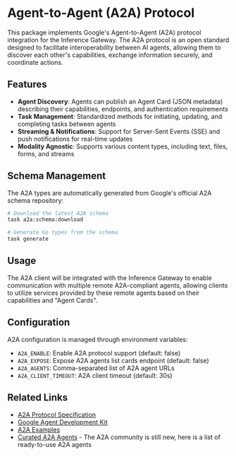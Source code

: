 # Agent-to-Agent (A2A) Protocol

This package implements Google's Agent-to-Agent (A2A) protocol integration for the Inference Gateway. The A2A protocol is an open standard designed to facilitate interoperability between AI agents, allowing them to discover each other's capabilities, exchange information securely, and coordinate actions.

## Features

- **Agent Discovery**: Agents can publish an Agent Card (JSON metadata) describing their capabilities, endpoints, and authentication requirements
- **Task Management**: Standardized methods for initiating, updating, and completing tasks between agents
- **Streaming & Notifications**: Support for Server-Sent Events (SSE) and push notifications for real-time updates
- **Modality Agnostic**: Supports various content types, including text, files, forms, and streams

## Schema Management

The A2A types are automatically generated from Google's official A2A schema repository:

```bash
# Download the latest A2A schema
task a2a:schema:download

# Generate Go types from the schema
task generate
```

## Usage

The A2A client will be integrated with the Inference Gateway to enable communication with multiple remote A2A-compliant agents, allowing clients to utilize services provided by these remote agents based on their capabilities and "Agent Cards".

## Configuration

A2A configuration is managed through environment variables:

- `A2A_ENABLE`: Enable A2A protocol support (default: false)
- `A2A_EXPOSE`: Expose A2A agents list cards endpoint (default: false)
- `A2A_AGENTS`: Comma-separated list of A2A agent URLs
- `A2A_CLIENT_TIMEOUT`: A2A client timeout (default: 30s)

## Related Links

- [A2A Protocol Specification](https://github.com/google/a2a/blob/main/docs/specification.md)
- [Google Agent Development Kit](https://github.com/google/adk-docs)
- [A2A Examples](https://github.com/google/a2a/tree/main/examples)
- [Curated A2A Agents](https://github.com/inference-gateway/awesome-a2a) - The A2A community is still new, here is a list of ready-to-use A2A agents
